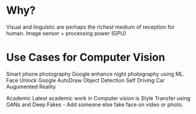 # Why?
Visual and linguistic are perhaps the richest medium of reception for human.
Image sensor + processing power (GPU)

# Use Cases for Computer Vision
Smart phone photography
    Google enhance night photography using ML.
    Face Unlock
Google AutoDraw
Object Detection
Self Driving Car
Augumented Reality

Academic
    Latest academic work in Computer vision is Style Transfer using GANs and Deep Fakes - Add someone else fake face on video or photo.